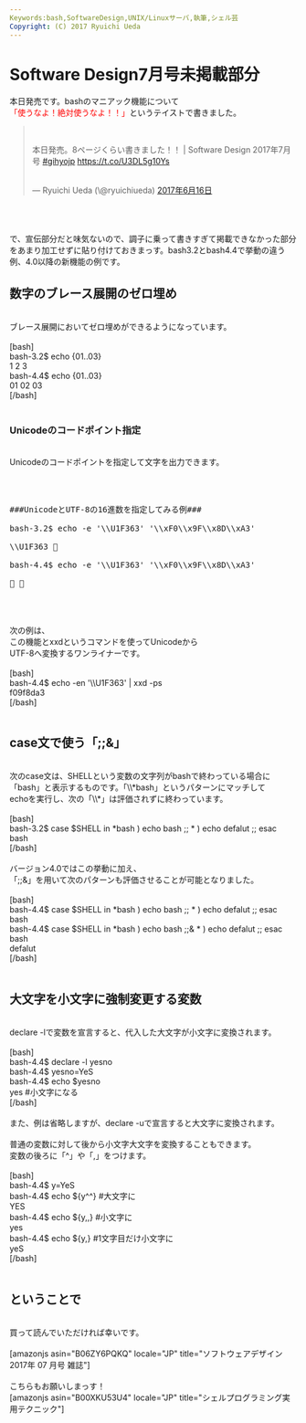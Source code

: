 ```yaml
---
Keywords:bash,SoftwareDesign,UNIX/Linuxサーバ,執筆,シェル芸
Copyright: (C) 2017 Ryuichi Ueda
---
```

# Software Design7月号未掲載部分
本日発売です。bashのマニアック機能について<span style="color: #ff0000;">「使うなよ！絶対使うなよ！！」</span>というテイストで書きました。<br />
<blockquote class="twitter-tweet" data-lang="ja"><br />
<p dir="ltr" lang="ja">本日発売。8ページくらい書きました！！ | Software Design 2017年7月号 <a href="https://twitter.com/hashtag/gihyojp?src=hash">#gihyojp</a> <a href="https://t.co/U3DL5g10Ys">https://t.co/U3DL5g10Ys</a></p><br />
— Ryuichi Ueda (\@ryuichiueda) <a href="https://twitter.com/ryuichiueda/status/875863176432074752">2017年6月16日</a></blockquote><br />
<script async src="//platform.twitter.com/widgets.js" charset="utf-8"></script><br />
<br />
で、宣伝部分だと味気ないので、調子に乗って書きすぎて掲載できなかった部分をあまり加工せずに貼り付けておきまっす。bash3.2とbash4.4で挙動の違う例、4.0以降の新機能の例です。<br />
<h2>数字のブレース展開のゼロ埋め</h2><br />
ブレース展開においてゼロ埋めができるようになっています。<br />
<br />
[bash]<br />
bash-3.2$ echo {01..03}<br />
1 2 3<br />
bash-4.4$ echo {01..03}<br />
01 02 03<br />
[/bash]<br />
<br />
<h3>Unicodeのコードポイント指定</h3><br />
Unicodeのコードポイントを指定して文字を出力できます。<br />
<br />
<pre><br />
###UnicodeとUTF-8の16進数を指定してみる例###<br />
bash-3.2$ echo -e '\\U1F363' '\\xF0\\x9F\\x8D\\xA3'<br />
\\U1F363 🍣<br />
bash-4.4$ echo -e '\\U1F363' '\\xF0\\x9F\\x8D\\xA3'<br />
🍣 🍣<br />
</pre><br />
<br />
次の例は、<br />
この機能とxxdというコマンドを使ってUnicodeから<br />
UTF-8へ変換するワンライナーです。<br />
<br />
[bash]<br />
bash-4.4$ echo -en '\\U1F363' | xxd -ps<br />
f09f8da3<br />
[/bash]<br />
<br />
<h2>case文で使う「;;&amp;」</h2><br />
次のcase文は、SHELLという変数の文字列がbashで終わっている場合に<br />
「bash」と表示するものです。「\\*bash」というパターンにマッチして<br />
echoを実行し、次の「\\*」は評価されずに終わっています。<br />
<br />
[bash]<br />
bash-3.2$ case $SHELL in *bash ) echo bash ;; * ) echo defalut ;; esac<br />
bash<br />
[/bash]<br />
<br />
バージョン4.0ではこの挙動に加え、<br />
「;;&amp;」を用いて次のパターンも評価させることが可能となりました。<br />
<br />
[bash]<br />
bash-4.4$ case $SHELL in *bash ) echo bash ;; * ) echo defalut ;; esac<br />
bash<br />
bash-4.4$ case $SHELL in *bash ) echo bash ;;&amp; * ) echo defalut ;; esac<br />
bash<br />
defalut<br />
[/bash]<br />
<br />
<h2>大文字を小文字に強制変更する変数</h2><br />
declare -lで変数を宣言すると、代入した大文字が小文字に変換されます。<br />
<br />
[bash]<br />
bash-4.4$ declare -l yesno<br />
bash-4.4$ yesno=YeS<br />
bash-4.4$ echo $yesno<br />
yes #小文字になる<br />
[/bash]<br />
<br />
また、例は省略しますが、declare -uで宣言すると大文字に変換されます。<br />
<br />
普通の変数に対して後から小文字大文字を変換することもできます。<br />
変数の後ろに「^」や「,」をつけます。<br />
<br />
[bash]<br />
bash-4.4$ y=YeS<br />
bash-4.4$ echo ${y^^} #大文字に<br />
YES<br />
bash-4.4$ echo ${y,,} #小文字に<br />
yes<br />
bash-4.4$ echo ${y,} #1文字目だけ小文字に<br />
yeS<br />
[/bash]<br />
<br />
<h2>ということで</h2><br />
買って読んでいただければ幸いです。<br />
<br />
[amazonjs asin="B06ZY6PQKQ" locale="JP" title="ソフトウェアデザイン 2017年 07 月号 雑誌"]<br />
<br />
こちらもお願いしまっす！<br />
[amazonjs asin="B00XKU53U4" locale="JP" title="シェルプログラミング実用テクニック"]<br />

